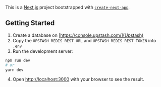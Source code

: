 This is a [Next.js](https://nextjs.org/) project bootstrapped with
[`create-next-app`](https://github.com/vercel/next.js/tree/canary/packages/create-next-app).

## Getting Started

1. Create a database on [https://console.upstash.com/](Upstash)
2. Copy the `UPSTASH_REDIS_REST_URL` and `UPSTASH_REDIS_REST_TOKEN` into `.env`
3. Run the development server:

```bash
npm run dev
# or
yarn dev
```

4. Open [http://localhost:3000](http://localhost:3000) with your browser to see
   the result.
